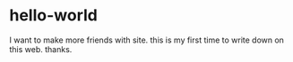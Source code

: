 # hello-world
I want to make more friends with site.
this is my first time to write down on this web.
thanks.
